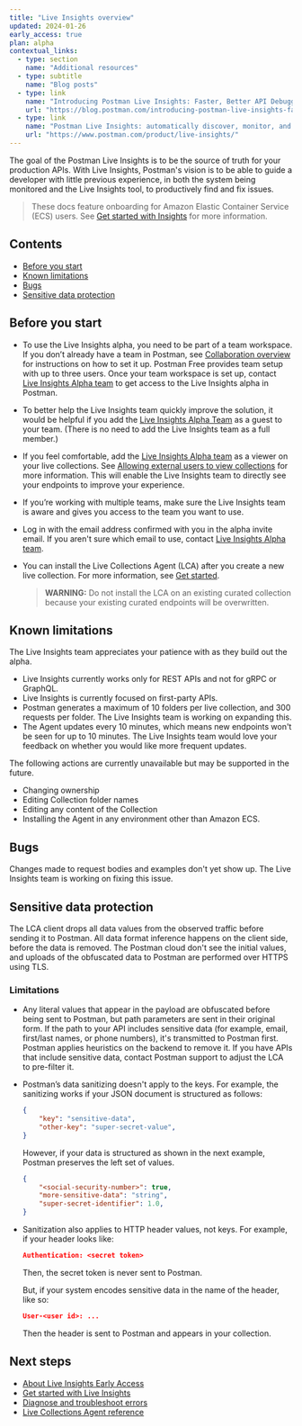 ```yaml
---
title: "Live Insights overview"
updated: 2024-01-26
early_access: true
plan: alpha
contextual_links:
  - type: section
    name: "Additional resources"
  - type: subtitle
    name: "Blog posts"
  - type: link
    name: "Introducing Postman Live Insights: Faster, Better API Debugging"
    url: "https://blog.postman.com/introducing-postman-live-insights-faster-better-api-debugging/"
  - type: link
    name: "Postman Live Insights: automatically discover, monitor, and add APIs"
    url: "https://www.postman.com/product/live-insights/"
---
```


The goal of the Postman Live Insights is to be the source of truth for your production APIs. With Live Insights, Postman's vision is to be able to guide a developer with little previous experience, in both the system being monitored and the Live Insights tool, to productively find and fix issues.

> These docs feature onboarding for Amazon Elastic Container Service (ECS) users. See [Get started with Insights](/docs/insights/insights-gs/) for more information.

## Contents

* [Before you start](#before-you-start)
* [Known limitations](#known-limitations)
* [Bugs](#bugs)
* [Sensitive data protection](#sensitive-data-protection)

## Before you start

* To use the Live Insights alpha, you need to be part of a team workspace. If you don’t already have a team in Postman, see [Collaboration overview](/docs/collaborating-in-postman/working-with-your-team/collaboration-overview/#creating-a-team) for instructions on how to set it up. Postman Free provides team setup with up to three users. Once your team workspace is set up, contact [Live Insights Alpha team](mailto:live.insights.alpha@postman.com) to get access to the Live Insights alpha in Postman.
* To better help the Live Insights team quickly improve the solution, it would be helpful if you add the [Live Insights Alpha Team](mailto:live.insights.alpha@postman.com) as a guest to your team. (There is no need to add the Live Insights team as a full member.)
* If you feel comfortable, add the [Live Insights Alpha team](mailto:live.insights.alpha@postman.com) as a viewer on your live collections. See [Allowing external users to view collections](/docs/collaborating-in-postman/sharing/#allowing-external-users-to-view-collections) for more information. This will enable the Live Insights team to directly see your endpoints to improve your experience.
* If you’re working with multiple teams, make sure the Live Insights team is aware and gives you access to the team you want to use.
* Log in with the email address confirmed with you in the alpha invite email. If you aren't sure which email to use, contact [Live Insights Alpha team](mailto:live.insights.alpha@postman.com).
* You can install the Live Collections Agent (LCA) after you create a new live collection. For more information, see [Get started](#get-started).

    > **WARNING:** Do not install the LCA on an existing curated collection because your existing curated endpoints will be overwritten.

## Known limitations

The Live Insights team appreciates your patience with as they build out the alpha.

* Live Insights currently works only for REST APIs and not for gRPC or GraphQL.
* Live Insights is currently focused on first-party APIs.
* Postman generates a maximum of 10 folders per live collection, and 300 requests per folder. The Live Insights team is working on expanding this.
* The Agent updates every 10 minutes, which means new endpoints won't be seen for up to 10 minutes. The Live Insights team would love your feedback on whether you would like more frequent updates.

The following actions are currently unavailable but may be supported in the future.

* Changing ownership
* Editing Collection folder names
* Editing any content of the Collection
* Installing the Agent in any environment other than Amazon ECS.

## Bugs

Changes made to request bodies and examples don't yet show up. The Live Insights team is working on fixing this issue.

## Sensitive data protection

The LCA client drops all data values from the observed traffic before sending it to Postman. All data format inference happens on the client side, before the data is removed. The Postman cloud don't see the initial values, and uploads of the obfuscated data to Postman are performed over HTTPS using TLS.

### Limitations

* Any literal values that appear in the payload are obfuscated before being sent to Postman, but path parameters are sent in their original form. If the path to your API includes sensitive data (for example, email, first/last names, or phone numbers), it's transmitted to Postman first. Postman applies heuristics on the backend to remove it. If you have APIs that include sensitive data, contact Postman support to adjust the LCA to pre-filter it.
* Postman’s data sanitizing doesn't apply to the keys. For example, the sanitizing works if your JSON document is structured as follows:

    ```json
    {
        "key": "sensitive-data",
        "other-key": "super-secret-value",
    }
    ```

    However, if your data is structured as shown in the next example, Postman preserves the left set of values.

    ```json
    {
        "<social-security-number>": true,
        "more-sensitive-data": "string",
        "super-secret-identifier": 1.0,
    }
    ```

* Sanitization also applies to HTTP header values, not keys. For example, if your header looks like:

    ```json
    Authentication: <secret token>
    ```

    Then, the secret token is never sent to Postman.

    But, if your system encodes sensitive data in the name of the header, like so:

    ```json
    User-<user id>: ...
    ```

    Then the header is sent to Postman and appears in your collection.

## Next steps

* [About Live Insights Early Access](/docs/insights/insights-early-access/)
* [Get started with Live Insights](/docs/insights/insights-gs/)
* [Diagnose and troubleshoot errors](/docs/insights/insights-troubleshoot/)
* [Live Collections Agent reference](/docs/insights/insights-reference/)
